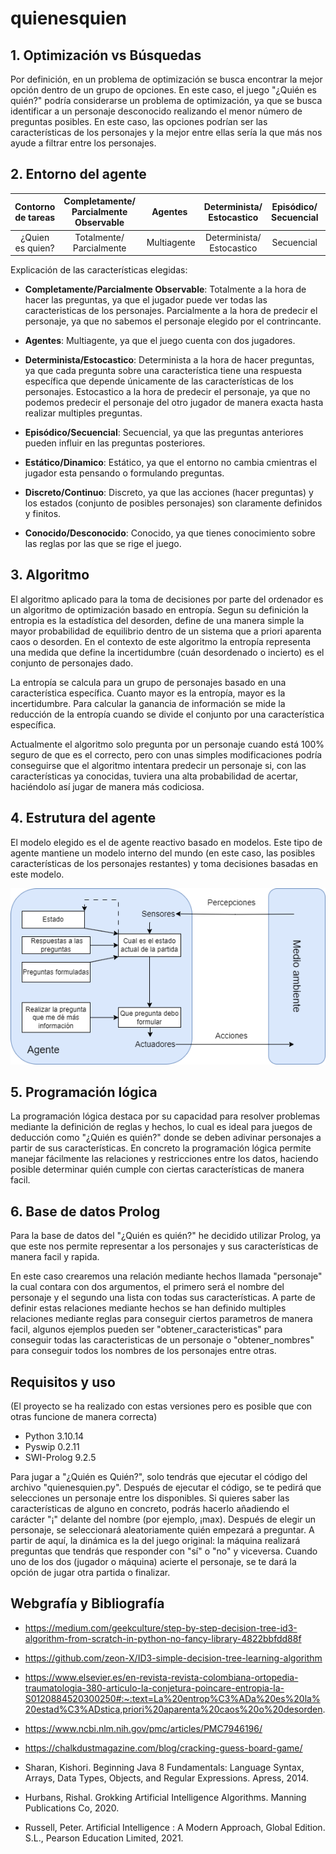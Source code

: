 # quienesquien

## 1. Optimización vs Búsquedas

Por definición, en un problema de optimización se busca encontrar la mejor opción dentro de un grupo de opciones. En este caso, el juego "¿Quién es quién?" podría considerarse un problema de optimización, ya que se busca identificar a un personaje desconocido realizando el menor número de preguntas posibles. En este caso, las opciones podrían ser las características de los personajes y la mejor entre ellas sería la que más nos ayude a filtrar entre los personajes.

## 2. Entorno del agente

Contorno de tareas | Completamente/ Parcialmente Observable | Agentes | Determinista/ Estocastico | Episódico/ Secuencial  | Estático/ Dinamico | Discreto/ Continuo | Conocido/ Desconocido
:---: | :---: | :---: | :---: | :---: | :---: | :---: | :---: |
 ¿Quien es quien? | Totalmente/ Parcialmente | Multiagente | Determinista/ Estocastico | Secuencial | Estático |  Discreto |  Conocido |

 Explicación de las características elegidas:

- **Completamente/Parcialmente Observable**: Totalmente a la hora de hacer las preguntas, ya que el jugador puede ver todas las caracteristicas de los personajes. Parcialmente a la hora de predecir el personaje, ya que no sabemos el personaje elegido por el contrincante.

- **Agentes**: Multiagente, ya que el juego cuenta con dos jugadores.

- **Determinista/Estocastico**: Determinista a la hora de hacer preguntas, ya que cada pregunta sobre una característica tiene una respuesta específica que depende únicamente de las características de los personajes. Estocastico a la hora de predecir el personaje, ya que no podemos predecir el personaje del otro jugador de manera exacta hasta realizar multiples preguntas.

- **Episódico/Secuencial**: Secuencial, ya que las preguntas anteriores pueden influir en las preguntas posteriores.

- **Estático/Dinamico**: Estático, ya que el entorno no cambia cmientras el jugador esta pensando o formulando preguntas.

- **Discreto/Continuo**: Discreto, ya que  las acciones (hacer preguntas) y los estados (conjunto de posibles personajes) son claramente definidos y finitos.

- **Conocido/Desconocido**: Conocido, ya que tienes conocimiento sobre las reglas por las que se rige el juego.

## 3. Algoritmo

El algoritmo aplicado para la toma de decisiones por parte del ordenador es un algoritmo de optimización basado en entropía. Segun su definición la entropia es la estadística del desorden, define de una manera simple la mayor probabilidad de equilibrio dentro de un sistema que a priori aparenta caos o desorden. En el contexto de este algoritmo la entropía representa una medida que define la incertidumbre (cuán desordenado o incierto) es el conjunto de personajes dado.

La entropía se calcula para un grupo de personajes basado en una característica específica. Cuanto mayor es la entropía, mayor es la incertidumbre.
Para calcular la ganancia de información se mide la reducción de la entropía cuando se divide el conjunto por una característica específica.

Actualmente el algoritmo solo pregunta por un personaje cuando está 100% seguro de que es el correcto, pero con unas simples modificaciones podría conseguirse que el algoritmo intentara predecir un personaje si, con las características ya conocidas, tuviera una alta probabilidad de acertar, haciéndolo así jugar de manera más codiciosa.

## 4. Estrutura del agente

El modelo elegido es el de agente reactivo basado en modelos. Este tipo de agente mantiene un modelo interno del mundo (en este caso, las posibles características de los personajes restantes) y toma decisiones basadas en este modelo.

![Modelo agente basado objetivos](./doc/modelo_QEQ.png)

## 5. Programación lógica

La programación lógica destaca por su capacidad para resolver problemas mediante la definición de reglas y hechos, lo cual es ideal para juegos de deducción como "¿Quién es quién?" donde se deben adivinar personajes a partir de sus características. En concreto la programación lógica permite manejar fácilmente las relaciones y restricciones entre los datos, haciendo posible determinar quién cumple con ciertas características de manera facil.

## 6. Base de datos Prolog

Para la base de datos del "¿Quién es quién?" he decidido utilizar Prolog, ya que este nos permite representar a los personajes y sus características de manera facil y rapida.

En este caso crearemos una relación mediante hechos llamada "personaje" la cual contara con dos argumentos, el primero será el nombre del personaje y el segundo una lista con todas sus características. A parte de definir estas relaciones mediante hechos se han definido multiples relaciones mediante reglas para conseguir ciertos parametros de manera facil, algunos ejemplos pueden ser "obtener_caracteristicas" para conseguir todas las caracteristicas de un personaje o "obtener_nombres" para conseguir todos los nombres de los personajes entre otras.

## Requisitos y uso

(El proyecto se ha realizado con estas versiones pero es posible que con otras funcione de manera correcta)
- Python 3.10.14
- Pyswip 0.2.11
- SWI-Prolog 9.2.5

Para jugar a "¿Quién es Quién?", solo tendrás que ejecutar el código del archivo "quienesquien.py". Después de ejecutar el código, se te pedirá que selecciones un personaje entre los disponibles. Si quieres saber las características de alguno en concreto, podrás hacerlo añadiendo el carácter "¡" delante del nombre (por ejemplo, ¡max). Después de elegir un personaje, se seleccionará aleatoriamente quién empezará a preguntar. A partir de aquí, la dinámica es la del juego original: la máquina realizará preguntas que tendrás que responder con "sí" o "no" y viceversa. Cuando uno de los dos (jugador o máquina) acierte el personaje, se te dará la opción de jugar otra partida o finalizar.

## Webgrafía y Bibliografía
- https://medium.com/geekculture/step-by-step-decision-tree-id3-algorithm-from-scratch-in-python-no-fancy-library-4822bbfdd88f
- https://github.com/zeon-X/ID3-simple-decision-tree-learning-algorithm
- https://www.elsevier.es/en-revista-revista-colombiana-ortopedia-traumatologia-380-articulo-la-conjetura-poincare-entropia-la-S0120884520300250#:~:text=La%20entrop%C3%ADa%20es%20la%20estad%C3%ADstica,priori%20aparenta%20caos%20o%20desorden.
- https://www.ncbi.nlm.nih.gov/pmc/articles/PMC7946196/
- https://chalkdustmagazine.com/blog/cracking-guess-board-game/

- Sharan, Kishori. Beginning Java 8 Fundamentals: Language Syntax, Arrays, Data Types, Objects, and Regular Expressions. Apress, 2014.
- Hurbans, Rishal. Grokking Artificial Intelligence Algorithms. Manning Publications Co, 2020.
- Russell, Peter. Artificial Intelligence : A Modern Approach, Global Edition. S.L., Pearson Education Limited, 2021.